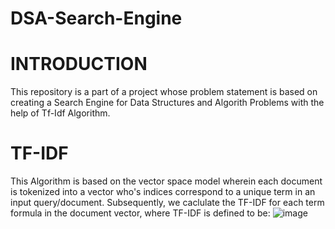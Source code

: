 # DSA-Search-Engine
# INTRODUCTION
This repository is a part of a project whose problem statement is based on creating a Search Engine for Data Structures and Algorith Problems with the help of Tf-Idf Algorithm.
# TF-IDF
This Algorithm is based on the vector space model wherein each document is tokenized into a vector who's indices correspond to a unique term in an input query/document. Subsequently, we caclulate the TF-IDF for each term formula in the document vector, where TF-IDF is defined to be:
![image](https://user-images.githubusercontent.com/72646890/170714852-db0a93f6-98d2-4229-9791-f31b4c0a5dc8.png)

